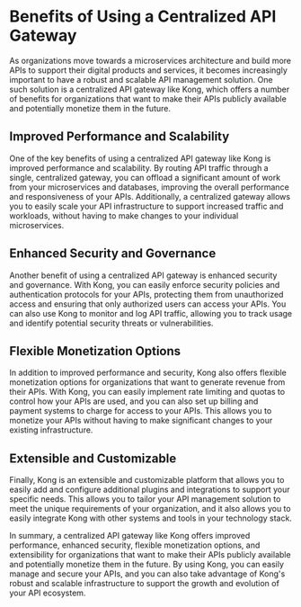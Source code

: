# Benefits of Using a Centralized API Gateway

As organizations move towards a microservices architecture and build more APIs to support their digital products and services, it becomes increasingly important to have a robust and scalable API management solution. One such solution is a centralized API gateway like Kong, which offers a number of benefits for organizations that want to make their APIs publicly available and potentially monetize them in the future.

## Improved Performance and Scalability

One of the key benefits of using a centralized API gateway like Kong is improved performance and scalability. By routing API traffic through a single, centralized gateway, you can offload a significant amount of work from your microservices and databases, improving the overall performance and responsiveness of your APIs. Additionally, a centralized gateway allows you to easily scale your API infrastructure to support increased traffic and workloads, without having to make changes to your individual microservices.

## Enhanced Security and Governance

Another benefit of using a centralized API gateway is enhanced security and governance. With Kong, you can easily enforce security policies and authentication protocols for your APIs, protecting them from unauthorized access and ensuring that only authorized users can access your APIs. You can also use Kong to monitor and log API traffic, allowing you to track usage and identify potential security threats or vulnerabilities.

## Flexible Monetization Options

In addition to improved performance and security, Kong also offers flexible monetization options for organizations that want to generate revenue from their APIs. With Kong, you can easily implement rate limiting and quotas to control how your APIs are used, and you can also set up billing and payment systems to charge for access to your APIs. This allows you to monetize your APIs without having to make significant changes to your existing infrastructure.

## Extensible and Customizable

Finally, Kong is an extensible and customizable platform that allows you to easily add and configure additional plugins and integrations to support your specific needs. This allows you to tailor your API management solution to meet the unique requirements of your organization, and it also allows you to easily integrate Kong with other systems and tools in your technology stack.

In summary, a centralized API gateway like Kong offers improved performance, enhanced security, flexible monetization options, and extensibility for organizations that want to make their APIs publicly available and potentially monetize them in the future. By using Kong, you can easily manage and secure your APIs, and you can also take advantage of Kong's robust and scalable infrastructure to support the growth and evolution of your API ecosystem.
